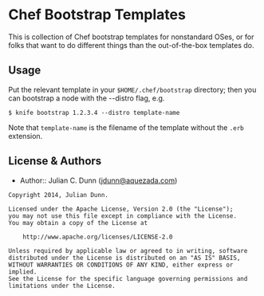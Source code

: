 Chef Bootstrap Templates
========================

This is collection of Chef bootstrap templates for nonstandard OSes, or for folks that want to do different things than the out-of-the-box templates do.

Usage
-----

Put the relevant template in your `$HOME/.chef/bootstrap` directory; then you can bootstrap a node with the --distro flag, e.g.

```shell
$ knife bootstrap 1.2.3.4 --distro template-name
```

Note that `template-name` is the filename of the template without the `.erb` extension.

License & Authors
-----------------

- Author:: Julian C. Dunn (<jdunn@aquezada.com>)

```text
Copyright 2014, Julian Dunn.

Licensed under the Apache License, Version 2.0 (the "License");
you may not use this file except in compliance with the License.
You may obtain a copy of the License at

    http://www.apache.org/licenses/LICENSE-2.0

Unless required by applicable law or agreed to in writing, software
distributed under the License is distributed on an "AS IS" BASIS,
WITHOUT WARRANTIES OR CONDITIONS OF ANY KIND, either express or implied.
See the License for the specific language governing permissions and
limitations under the License.
```
